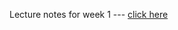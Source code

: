 Lecture notes for week 1 --- <a href="https://d396qusza40orc.cloudfront.net/compneuro/supplementary/Week%201%20Lecture%20Notes.pdf">click here</a>
